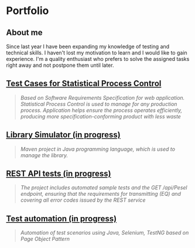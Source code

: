 # Portfolio
## About me
Since last year I have been expanding my knowledge of testing and technical skills. I haven't lost my motivation to learn and I would like to gain experience. I'm a quality enthusiast who prefers to solve the assigned tasks right away and not postpone them until later.


## [Test Cases for Statistical Process Control](https://drive.google.com/file/d/1UuBd6j9zmAqWEOTCTnm7ZSJqYeanwAT4/view?usp=sharing) 
> *Based on Software Requirements Specification for web application. Statistical Process Control is used to manage for any production process. Application helps ensure the process operates efficiently, producing more specification-conforming product with less waste*
## [Library Simulator (in progress)](https://github.com/MichnaSylwia/LibrarySimulator-github)
> *Maven project in Java programming language, which is used to manage the library.*
## [REST API tests (in progress)](https://github.com/MichnaSylwia/rest-api-test-lab)
> *The project includes automated sample tests and the GET /api/Pesel endpoint, ensuring that the requirements for transmitting
(EQ) and covering all error codes issued by the REST service*
## [Test automation (in progress)](https://link-url-here.org)
> *Automation of test scenarios using Java, Selenium, TestNG based on Page Object Pattern*
